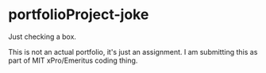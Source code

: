 # portfolioProject-joke
Just checking a box.


This is not an actual portfolio, it's just an assignment. I am submitting this as part of MIT xPro/Emeritus coding thing.
